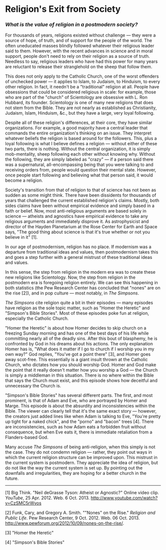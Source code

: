# Religion's Exit from Society

### _What is the value of religion in a postmodern society?_

For thousands of years, religions existed without challenge — they were a source of hope, of truth, and of support for the people of the world. The often uneducated masses blindly followed whatever their religious leader said to them. However, with the recent advances in science and in moral support, people don't need to rely on their religion as a source of truth. Needless to say, religious leaders who have had this power for many years are reluctant to release their stranglehold on the sheep that follow them.

This does not only apply to the Catholic Church, one of the worst offenders of unchecked power — it applies to Islam, to Judaism, to Hinduism, to every other religion. In fact, it needn't be a "traditional" religion at all. People have obsessions that could be considered religious in scale: for example, those who are part of the "church" of Scientology are obsessive with L. Ron Hubbard, its founder. Scientology is one of many new religions that does not stem from the Bible. They are not nearly as established as Christianity, Judaism, Islam, Hinduism, &c., but they have a large, very loyal following.

Despite all of these religion's differences, at their core, they have similar organizations. For example, a good majority have a central leader that commands the entire organization's thinking on an issue. They interpret whatever beliefs the religion is based around for the followers. This, plus a loyal following is what I believe defines a religion — without either of these two parts, there is nothing. Without the central organization, it is simply mob-mentality, sheep following each other without knowing why. Without the following, they are simply labeled as "crazy" — if a person said there was a supernatural, all-encompassing being that you were talking to and receiving orders from, people would question their mental state. However, once people start following and believing what that person said, it would become a religion.

Society's transition from that of religion to that of science has not been as sudden as some might think. There have been dissidents for thousands of years that challenged the current established religion's claims. Mostly, both sides claims have been without empirical evidence and simply based in a faith or belief. Now, most anti-religious arguments are based solely in science — atheists and agnostics have empirical evidence to take any religious arguments and immediately disprove it. As astrophysicist and director of the Hayden Planetarium at the Rose Center for Earth and Space says, "The good thing about science is that it's true whether or not you believe in it" [1]. 

In our age of postmodernism, religion has no place. If modernism was a departure from traditional ideas and values, then postmodernism takes this and goes a step further with a general mistrust of these traditional ideas and values.

In this sense, the step from religion in the modern era was to create these new religions like Scientology. Now, the step from religion in the postmodern era is foregoing religion entirely. We can see this happening in both statistics (the Pew Research Center has concluded that "nones" are on the rise [2]), and in pop culture — most notably, in _The Simpsons_.

_The Simpsons_ cite religion quite a bit in their episodes — many episodes have religion as the sole topic matter, such as "Homer the Heretic" and "Simpson's Bible Stories". Most of these episodes poke fun at religion, especially the Catholic Church.

"Homer the Heretic" is about how Homer decides to skip church on a freezing Sunday morning and has one of the best days of his life while committing nearly all of the deadly sins. After this bout of blasphemy, he is confronted by God in his dreams about his actions. The only explanation Homer has is, "What does it matter if I go to church if I worship you in my own way?" God replies, "You've got a point there" [3], and Homer goes away scot-free. This essentially is a giant insult thrown at the Catholic Church, who dictates how you should worship God. Homer and God make the point that it really doesn't matter how you worship a God — the Church is simply a middleman in this situation. There is no where within the Bible that says the Church must exist, and this episode shows how deceitful and unnecessary the Church is.

"Simpson's Bible Stories" has several different parts. The first, and most prominent, is that of Adam and Eve, who are portrayed by Homer and Marge. This episode is about the absurdity and inconsistencies within the Bible. The viewer can clearly tell that it's the same exact story — however, the creators just added lines like when Adam is talking to Eve, "You're pretty up tight for a naked chick", and the "porno" and "bacon" trees [4]. There are inconsistencies, such as how Adam eats a forbidden fruit without consequence, but when Eve eats it, there is immediate retaliation from a Flanders-based God.

Many accuse _The Simpsons_ of being anti-religion, when this simply is not the case. They do not condemn religion — rather, they point out ways in which the current religion structure can be improved upon. This mistrust in the current system is postmodern. They appreciate the idea of religion, but do not like the way the current system is set up. By pointing out the downfalls and irregularities, they are hoping for a better church in the future.

---

[1] Big Think. "Neil deGrasse Tyson: Atheist or Agnostic?" Online video clip. _YouTube_, 25 Apr. 2012. Web. 6 Oct. 2013. <http://www.youtube.com/watch?v=CzSMC5rWvos>

[2] Funk, Cary, and Gregory A. Smith. ""Nones" on the Rise." _Religion and Public Life_. Pew Research Center, 9 Oct. 2012. Web. 06 Oct. 2013. <http://www.pewforum.org/2012/10/09/nones-on-the-rise/>.

[3] "Homer the Heretic"

[4] "Simpson's Bible Stories"